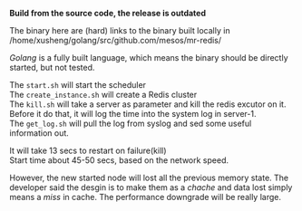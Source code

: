 
**Build from the source code, the release is outdated**

The binary here are (hard) links to the binary built locally in /home/xusheng/golang/src/github.com/mesos/mr-redis/

*Golang* is a fully built language, which means the binary should be directly started, but not tested. 

The `start.sh` will start the scheduler  
The `create_instance.sh` will create a Redis cluster  
The `kill.sh` will take a server as parameter and kill the redis excutor on it. Before it do that, it will log the time into the system log in server-1.  
The `get_log.sh` will pull the log from syslog and sed some useful information out.   

It will take 13 secs to restart on failure(kill)  
Start time about 45-50 secs, based on the network speed.  

However, the new started node will lost all the previous memory state. The developer said
the desgin is to make them as a *chache* and data lost simply means a *miss* in cache. The performance downgrade will be really large.

